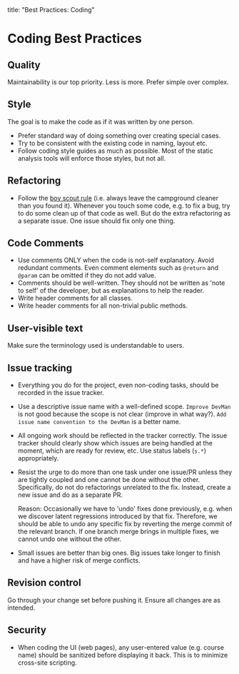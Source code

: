 <frontmatter>
  title: "Best Practices: Coding"
</frontmatter>

# Coding Best Practices

## Quality

Maintainability is our top priority. Less is more. Prefer simple over complex.

## Style

The goal is to make the code as if it was written by one person.

* Prefer standard way of doing something over creating special cases.
* Try to be consistent with the existing code in naming, layout etc.
* Follow coding style guides as much as possible. Most of the static analysis tools will enforce those styles, but not all.

## Refactoring

* Follow the [boy scout rule](https://medium.com/@biratkirat/step-8-the-boy-scout-rule-robert-c-martin-uncle-bob-9ac839778385) (i.e. always leave the campground cleaner than you found it). Whenever you touch some code, e.g. to fix a bug, try to do some clean up of that code as well.
  But do the extra refactoring as a separate issue. One issue should fix only one thing.

## Code Comments

* Use comments ONLY when the code is not-self explanatory. Avoid redundant comments. Even comment elements such as `@return` and `@param` can be omitted if they do not add value.
* Comments should be well-written. They should not be written as 'note to self' of the developer, but as explanations to help the reader.
* Write header comments for all classes.
* Write header comments for all non-trivial public methods.

## User-visible text

Make sure the terminology used is understandable to users.

## Issue tracking

* Everything you do for the project, even non-coding tasks, should be recorded in the issue tracker.
* Use a descriptive issue name with a well-defined scope. `Improve DevMan` is not good because the scope is not clear (improve in what way?). `Add issue name convention to the DevMan` is a better name.
* All ongoing work should be reflected in the tracker correctly. The issue tracker should clearly show which issues are being handled at the moment, which are ready for review, etc. Use status labels (`s.*`) appropriately.
* Resist the urge to do more than one task under one issue/PR unless they are tightly coupled and one cannot be done without the other. Specifically, do not do refactorings unrelated to the fix. Instead, create a new issue and do as a separate PR.

  Reason: Occasionally we have to 'undo' fixes done previously, e.g. when we discover latent regressions introduced by that fix. Therefore, we should be able to undo any specific fix by reverting the merge commit of the relevant branch. If one branch merge brings in multiple fixes, we cannot undo one without the other.
* Small issues are better than big ones. Big issues take longer to finish and have a higher risk of merge conflicts.

## Revision control

Go through your change set before pushing it. Ensure all changes are as intended.

## Security

* When coding the UI (web pages), any user-entered value (e.g. course name) should be sanitized before displaying it back. This is to minimize cross-site scripting.

